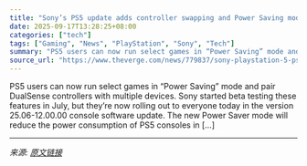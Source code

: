 ```yaml
---
title: "Sony’s PS5 update adds controller swapping and Power Saving mode"
date: 2025-09-17T13:28:25+08:00
categories: ["tech"]
tags: ["Gaming", "News", "PlayStation", "Sony", "Tech"]
summary: "PS5 users can now run select games in “Power Saving” mode and pair DualSense controllers with multiple devices. Sony started beta testing these features in July, but they’re now rolling out to everyon"
source_url: "https://www.theverge.com/news/779837/sony-playstation-5-ps5-update-power-saving-mode"
---
```


PS5 users can now run select games in “Power Saving” mode and pair DualSense controllers with multiple devices. Sony started beta testing these features in July, but they’re now rolling out to everyone today in the version 25.06-12.00.00 console software update. The new Power Saver mode will reduce the power consumption of PS5 consoles in [&#8230;]

---

*来源: [原文链接](https://www.theverge.com/news/779837/sony-playstation-5-ps5-update-power-saving-mode)*
